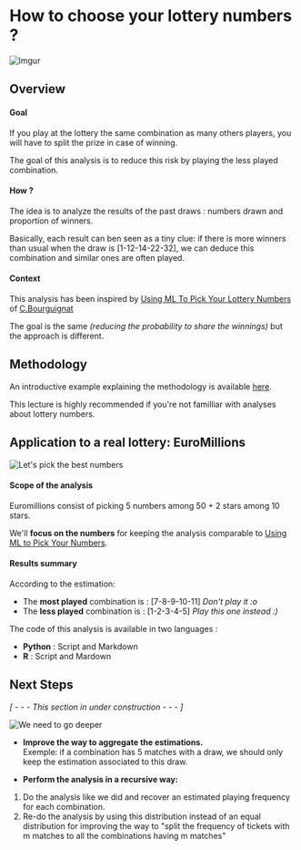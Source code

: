 How to choose your lottery numbers ? 
========================================================
![Imgur](http://i.imgur.com/pgk72hG.png)

## Overview

#### Goal
If you play at the lottery the same combination as many others players, you will have to split the prize in case of winning.

The goal of this analysis is to reduce this risk by playing the less played combination.

#### How ?

The idea is to analyze the results of the past draws : numbers drawn and proportion of winners. 

Basically, each result can ben seen as a tiny clue: if there is more winners than usual when the draw is [1-12-14-22-32], we can deduce this combination and similar ones are often played.

#### Context

This analysis has been inspired by [Using ML To Pick Your Lottery Numbers](http://nbviewer.ipython.org/url/www.onewinner.me/en/devoxxML.ipynb) of [C.Bourguignat](https://twitter.com/chris_bour)

The goal is the same *(reducing the probability to share the winnings)* but the approach is different.
## Methodology

An introductive example explaining the methodology is available [here](https://github.com/StephaneFeniar/Lottery-BestCombination/blob/master/README.md).

This lecture is highly recommended if you're not familliar with analyses about lottery numbers.

## Application to a real lottery: EuroMillions
![Let's pick the best numbers](http://i.imgur.com/bIOUoRB.png)

#### Scope of the analysis
Euromillions consist of picking 5 numbers among 50 + 2 stars among 10 stars.

We'll **focus on the numbers** for keeping the analysis comparable to [Using ML to Pick Your Numbers](http://nbviewer.ipython.org/url/www.onewinner.me/en/devoxxML.ipynb).


#### Results summary
According to the estimation:

* The **most played** combination is : [7-8-9-10-11] *Don't play it :o*
* The **less played** combination is : [1-2-3-4-5] *Play this one instead :)*

The code of this analysis is available in two languages :

*  **Python** : Script and Markdown
*  **R** : Script and Mardown

## Next Steps

*[ - - - This section in under construction - - - ]*

![We need to go deeper](http://i.imgur.com/e1wmjmE.png)

*  **Improve the way to aggregate the estimations.** 
<br/>Exemple: if a combination has 5 matches with a draw, we should only keep the estimation associated to this draw.

*  **Perform the analysis in a recursive way:**
  1. Do the analysis like we did and recover an estimated  playing frequency for each combination.
  2. Re-do the analysis by using this distribution instead of an equal distribution for improving the way to "split the frequency of tickets with m matches to all the combinations having m matches" 


